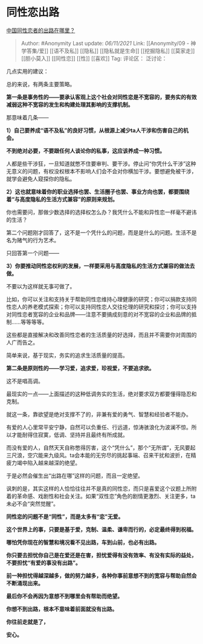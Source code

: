 # 同性恋出路
[中国同性恋者的出路在哪里？](https://www.zhihu.com/question/307171456/answer/2206951964)

> Author: #Anonymity
> Last update: *06/11/2021*
> Link: [[Anonymity/09 - 神学答集/爱]] [[语不及私]] [[隐私]] [[隐私就是生命]] [[挖掘隐私]] [[莫家走]] [[胆小莫入]] [[同性恋]] [[性]] [[喜欢]]
> Tag:
> 评论区：
> 泛讨论：

几点实用的建议：

总的来说，有两条主要策略。

**第一条是事务性的——要承认客观上这个社会对同性恋是不宽容的，要务实的有效减弱这种不宽容的发生和构建处理其影响的支撑机制。**

那意味着几条——

**1）自己要养成“语不及私”的良好习惯，从根源上减少ta人干涉和伤害自己的机会。**

**不到绝对必要，不要跟任何人谈论你的私事，这应该养成一种习惯。**

人都是些干涉狂，一旦知道就憋不住要审判、要干涉。停止问“你凭什么干涉”这种无意义的问题，有权没权根本不影响人们会不会对你横加干涉。要想避免被干涉，就学会避免人窥探你的隐私。

**2）这也就意味着你的职业选择也罢、生活圈子也罢、事业方向也罢，都要围绕着“与高度隐私的生活方式兼容”的原则来规划。**

你也需要问，那做少数选择的选择权怎么办？我凭什么不能和异性恋一样毫不避讳的生活？

第二个问题刚才回答了，这不是一个凭什么的问题，而是是什么的问题。生活不是名为赌气的行为艺术。

只回答第一个问题——

**3）你要推动同性恋权利的发展，一样要采用与高度隐私的生活方式兼容的做法去做。**

不要以为这样就无事可做了。

比如，你可以关注和支持关于帮助同性恋维持心理健康的研究；你可以捐款支持同性恋人的养老模式探索；你可以支持同性恋人交往伦理的研究和探讨；你可以支持对同性恋者宽容的企业和品牌——注意不要搞成刻意的对不宽容的企业和品牌的抵制……等等等等。

这些都是直接解决和改善同性恋者的生活质量的好选择，而且并不需要你对周围的人广而告之。

简单来说，基于现实，务实的追求生活质量的提高。

**第二条是原则性的——学习爱，追求爱，珍视爱，不要追求欲。**

这不是唱高调。

最现实的一点——上面描述的这种低调务实的生活，绝对要求双方都要懂得隐忍和克制。

就这一条，靠欲望是绝对支撑不了的，非兼有爱的勇气、智慧和经验者不能办。

有爱的人心里常平安宁静，自然可以负重任、行远道，惊涛骇浪化为波澜不惊。所以才能耐得住寂寞，低调、坚持并且最终有所成就。

而没有爱的人，自然天天自称憋得厉害，这个“凭什么”，那个“无所谓”，无风要起三尺浪，空穴能来九级风。ta会本能的无穷尽的挑起事端、召来干扰和波折，在精疲力竭中陷入越来越深的绝望。

于是必然会催生出“出路在哪”这样的问题，而且一定绝望。

讽刺的是，其实这样的人恰恰往往并不是真的同性恋，而只是喜爱这个议题上所附着的革命感、戏剧性和社会关注。如果“双性恋”角色的剧情更激烈、关注更多，ta未必不会“突然觉醒”。

**同性恋的问题不是“同性”，而是太多有“恋”无爱。**

**这个世界上的事，只要是基于爱，克制、温柔、谦卑而行的，必定最终得到祝福。**

**哪怕凭你现在的智慧和境况看不见出路，车到山前，也必有出路。**

**你只要去担忧你自己是在爱还是在害，担忧爱得有没有效率、有没有实际的益处，不要担忧“有爱的事没有出路”。**

**前一种担忧得越深越多，做的努力越多，各种你事前意想不到的宽容与帮助自然会不断涌现出来。**

**最后你不会再因为意想不到哪里会有帮助而绝望。**

**你想不到出路，根本不意味着前面就没有出路。**

**你往前走就是了，**

**安心。**
